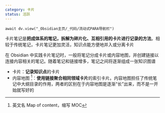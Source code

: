 ```yaml
---
category: 卡片
status: 活跃
---
```

```dataviewjs
await dv.view("_Obsidian主页/_代码/流动式PARA导航栏")
```

卡片笔记是**把成体系的笔记，拆解为碎片化、互相引用的卡片进行记录的方法**。相较于传统笔记，卡片笔记更加灵活，知识点能方便地并入或分离卡片

在 Obsidian 中实践卡片笔记时，一般将笔记分成卡片或内容地图，并创建链接以连接内容相关的笔记。随着笔记和链接增多，笔记之间将逐渐组成一张知识图谱
- 卡片：**记录知识点**的卡片
- 内容地图 [^1]：**使用链接聚合相同领域卡片**的索引卡片。内容地图担任了传统笔记中大纲目录的作用，两者的区别在于内容地图是逐渐“长”出来，而不是一开始就写好的


[^1]: 英文名 Map of content，缩写 MOC
